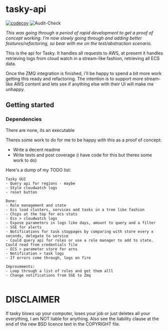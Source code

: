 # tasky-api
[![codecov](https://codecov.io/gh/tasky-aws/tasky-api/branch/master/graph/badge.svg)](https://codecov.io/gh/AwesomeIbex/grekko)
![Audit-Check](https://github.com/tasky-aws/tasky-api/workflows/Audit-Check/badge.svg)

_This was going through a period of rapid development to get a proof of concept working. I'm now slowly going through and adding
better features/refactoring, so bear with me on the test/abstraction scenario._

This is the api for Tasky. It handles all requests to AWS, at present it handles retrieving logs from cloud watch in a stream-like 
fashion, retrieving all ECS data.


Once the ZMQ integration is finished, i'll be happy to spend a bit more work getting this ready and refactoring. The intention is to support more
stream-like AWS content and lets see if anything else with their UI will make me unhappy.
## Getting started

### Dependencies
There are none, its an executable

Theres some work to do for me to be happy with this as a proof of concept:
- Write a decent readme
- Write tests and post coverage (i have code for this but theres some work to do)

Here's a dump of my TODO list:
```
Tasky GUI
- Query api for regions - maybe
- Style cloudwatch logs
- reset button

Done:
- Role management and state
- Ecs load clusters, services and tasks in a tree like fashion
- Chips at the top for ecs stats
- Ecs > cloudwatch logs 
- Expose parameters in logs like days, amount to query and a filter
- SSE for alerts
- Notifications for task stoppages by comparing with store every x seconds, delegate to service
- Could query api for roles or use a role manager to add to state. Could read from credentials file
- ECS > parameter store for arns 
- Notification > task logs
- If errors come through, logs on fire

Improvements:
- Loop through a list of roles and get them alll
- Change notifications from SSE to Zmq


```

# DISCLAIMER
If tasky blows up your computer, loses your job or just deletes all your everything, I am NOT liable for anything. Also see the liability clause at the end of the new BSD licence text in the COPYRIGHT file.
